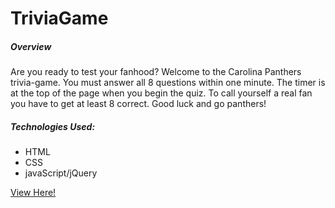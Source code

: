 # TriviaGame

<h5>Overview</h5>

<p>Are you ready to test your fanhood?  Welcome to the Carolina Panthers trivia-game.  You must answer all 8 questions within one minute.  The timer is at the top of the page when you begin the quiz.  To call yourself a real fan you have to get at least 8 correct.  Good luck and go panthers!</p>

<p>
    <h5>Technologies Used:</h5>
    <ul>
        <li>HTML</li>
        <li>CSS</li>
        <li>javaScript/jQuery</li>
    </ul>
</p>

<a href="https://ckontos.github.io/Responsive-Portfolio/">View Here!</a>